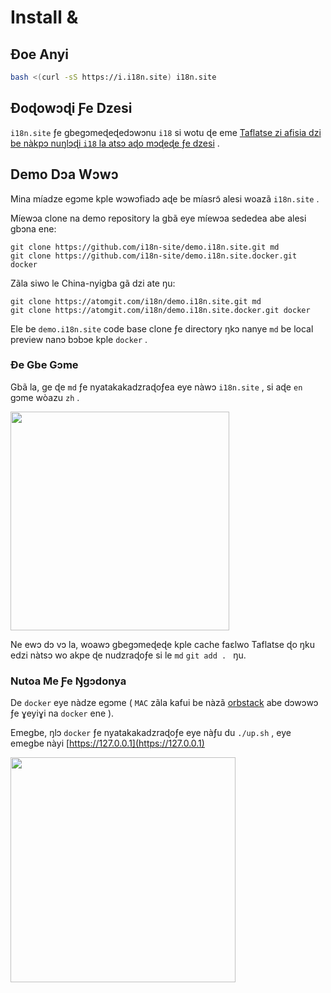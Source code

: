 # Install &

## Ɖoe Anyi

```sh
bash <(curl -sS https://i.i18n.site) i18n.site
```

## Ðoɖowɔɖi Ƒe Dzesi

`i18n.site` ƒe gbegɔmeɖeɖedɔwɔnu `i18` si wotu ɖe eme [Taflatse zi afisia dzi be nàkpɔ nuŋlɔɖi `i18` la atsɔ aɖo mɔɖeɖe ƒe dzesi](/i18/use) .

## Demo Dɔa Wɔwɔ

Mina míadze egɔme kple wɔwɔfiadɔ aɖe be míasrɔ̃ alesi woazã `i18n.site` .

Míewɔa clone na demo repository la gbã eye míewɔa sededea abe alesi gbɔna ene:

```
git clone https://github.com/i18n-site/demo.i18n.site.git md
git clone https://github.com/i18n-site/demo.i18n.site.docker.git docker
```

Zãla siwo le China-nyigba gã dzi ate ŋu:

```
git clone https://atomgit.com/i18n/demo.i18n.site.git md
git clone https://atomgit.com/i18n/demo.i18n.site.docker.git docker
```

Ele be `demo.i18n.site` code base clone ƒe directory ŋkɔ nanye `md` be local preview nanɔ bɔbɔe kple `docker` .

### Ɖe Gbe Gɔme

Gbã la, ge ɖe `md` ƒe nyatakakadzraɖoƒea eye nàwɔ `i18n.site` , si aɖe `en` gɔme wòazu `zh` .

<img src="https://p.3ti.site/1721114619.avif" style="width:350px">

Ne ewɔ dɔ vɔ la, woawɔ gbegɔmeɖeɖe kple cache faɛlwo Taflatse ɖo ŋku edzi nàtsɔ wo akpe ɖe nudzraɖoƒe si le `md` `git add . ` ŋu.

### Nutoa Me Ƒe Ŋgɔdonya

De `docker` eye nàdze egɔme ( `MAC` zãla kafui be nàzã [orbstack](https://orbstack.dev) abe dɔwɔwɔ ƒe ɣeyiɣi na `docker` ene ).

Emegbe, ŋlɔ `docker` ƒe nyatakakadzraɖoƒe eye nàƒu du `./up.sh` , eye emegbe nàyi [https://127.0.0.1](https://127.0.0.1)

<img src="//p.3ti.site/1721104238.avif" style="width:360px">